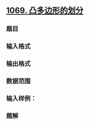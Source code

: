 ## [1069. 凸多边形的划分](https://www.acwing.com/problem/content/1071/)

### 题目

### 输入格式

### 输出格式

### 数据范围

### 输入样例：



### 题解
